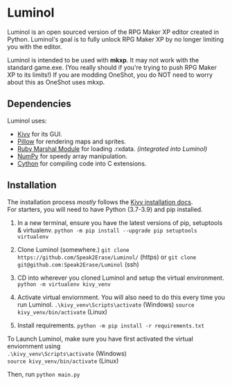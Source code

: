 # Luminol

Luminol is an open sourced version of the RPG Maker XP editor created in Python.
Luminol's goal is to fully unlock RPG Maker XP by no longer limiting you with the editor.

Luminol is intended to be used with **mkxp**. It may not work with the standard game.exe.
(You really should if you're trying to push RPG Maker XP to its limits!)
If you are modding OneShot, you do NOT need to worry about this as OneShot uses mkxp.

## Dependencies

Luminol uses:

- [Kivy](https://pypi.org/project/Kivy/) for its GUI.
- [Pillow](https://pypi.org/project/Pillow/) for rendering maps and sprites.
- [Ruby Marshal Module](https://pypi.org/project/rubymarshal/) for loading .rxdata. *(integrated into Luminol)*
- [NumPy](https://pypi.org/project/numpy/) for speedy array manipulation.
- [Cython](https://pypi.org/project/cython) for compiling code into C extensions.

## Installation

The installation process *mostly* follows the [Kivy installation docs](https://kivy.org/doc/stable/gettingstarted/installation.html).  
For starters, you will need to have Python (3.7-3.9) and pip installed.

1. In a new terminal, ensure you have the latest versions of pip, setuptools & virtualenv.
`python -m pip install --upgrade pip setuptools virtualenv`

2. Clone Luminol (somewhere.)
`git clone https://github.com/Speak2Erase/Luminol/` (https)
or
`git clone git@github.com:Speak2Erase/Luminol` (ssh)

3. CD into wherever you cloned Luminol and setup the virtual environment.
`python -m virtualenv kivy_venv`

4. Activate virtual enviornment. You will also need to do this every time you run Luminol.
`.\kivy_venv\Scripts\activate`  (Windows)
`source kivy_venv/bin/activate` (Linux)  

5. Install requirements.
`python -m pip install -r requirements.txt`

To Launch Luminol, make sure you have first activated the virtual enviornment using  
`.\kivy_venv\Scripts\activate`  (Windows)  
`source kivy_venv/bin/activate` (Linux)

Then, run `python main.py`
